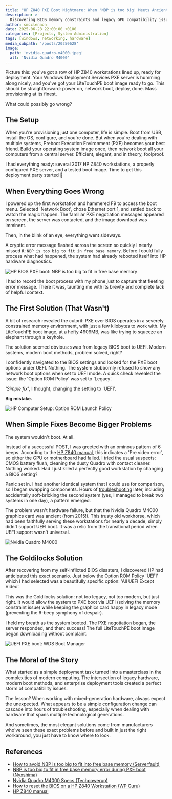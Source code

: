 ```yaml
---
title: "HP Z840 PXE Boot Nightmare: When 'NBP is too big' Meets Ancient GPUs"
description: >-
  Discovering BIOS memory constraints and legacy GPU compatibility issues with UEFI the hard way.
author: smcclennon
date: 2025-06-28 22:00:00 +0100
categories: [Projects, System Administration]
tags: [windows, networking, hardware]
media_subpath: '/posts/20250628'
image:
  path: 'nvidia-quadro-m4000.jpeg'
  alt: 'Nvidia Quadro M4000'
---
```


Picture this: you've got a row of HP Z840 workstations lined up, ready for deployment. Your Windows Deployment Services PXE server is humming along nicely, and you've got your LiteTouchPE boot image ready to go. This should be straightforward: power on, network boot, deploy, done. Mass provisioning at its finest.

What could possibly go wrong?

## The Setup

When you're provisioning just one computer, life is simple. Boot from USB, install the OS, configure, and you're done. But when you're dealing with multiple systems, Preboot Execution Environment (PXE) becomes your best friend. Build your operating system image once, then network boot all your computers from a central server. Efficient, elegant, and in theory, foolproof.

I had everything ready: several 2017 HP Z840 workstations, a properly configured PXE server, and a tested boot image. Time to get this deployment party started 🎉

## When Everything Goes Wrong

I powered up the first workstation and hammered F9 to access the boot menu. Selected 'Network Boot', chose Ethernet port 1, and settled back to watch the magic happen. The familiar PXE negotiation messages appeared on screen, the server was contacted, and the image download was imminent.

Then, in the blink of an eye, everything went sideways.

A cryptic error message flashed across the screen so quickly I nearly missed it: `NBP is too big to fit in free base memory`. Before I could fully process what had happened, the system had already rebooted itself into HP hardware diagnostics.

![HP BIOS PXE boot: NBP is too big to fit in free base memory](pxe-nbp-is-too-big.jpeg)

I had to record the boot process with my phone just to capture that fleeting error message. There it was, taunting me with its brevity and complete lack of helpful context.

## The First Solution (That Wasn't)

A bit of research revealed the culprit: PXE over BIOS operates in a severely constrained memory environment, with just a few kilobytes to work with. My LiteTouchPE boot image, at a hefty 4909MB, was like trying to squeeze an elephant through a keyhole.

The solution seemed obvious: swap from legacy BIOS boot to UEFI. Modern systems, modern boot methods, problem solved, right?

I confidently navigated to the BIOS settings and looked for the PXE boot options under UEFI. Nothing. The system stubbornly refused to show any network boot options when set to UEFI mode. A quick check revealed the issue: the 'Option ROM Policy' was set to 'Legacy'.

_'Simple fix'_, I thought, changing the setting to 'UEFI'.

**Big mistake.**

![HP Computer Setup: Option ROM Launch Policy](hp-option-rom-launch-policy.jpeg)


## When Simple Fixes Become Bigger Problems

The system wouldn't boot. At all.

Instead of a successful POST, I was greeted with an ominous pattern of 6 beeps. According to the [HP Z840 manual][hp-z840-manual], this indicates a 'Pre video error', so either the GPU or motherboard had failed. I tried the usual suspects: CMOS battery flush, cleaning the dusty Quadro with contact cleaner. Nothing worked. Had I just killed a perfectly good workstation by changing a BIOS setting?

Panic set in. I had another identical system that I could use for comparison, so I began swapping components. Hours of [troubleshooting][hp-z840-bios-reset] later, including accidentally soft-bricking the second system (yes, I managed to break two systems in one day), a pattern emerged.

The problem wasn't hardware failure, but that the Nvidia Quadro M4000 graphics card was ancient (from 2015!). This trusty old workhorse, which had been faithfully serving these workstations for nearly a decade, simply didn't support UEFI boot. It was a relic from the transitional period when UEFI support wasn't universal.

![Nvidia Quadro M4000](nvidia-quadro-m4000.jpeg)

## The Goldilocks Solution

After recovering from my self-inflicted BIOS disasters, I discovered HP had anticipated this exact scenario. Just below the Option ROM Policy 'UEFI' which I had selected was a beautifully specific option: 'All UEFI Except Video'.

This was the Goldilocks solution: not too legacy, not too modern, but just right. It would allow the system to PXE boot via UEFI (solving the memory constraint issue) while keeping the graphics card happy in legacy mode (preventing the 6-beep symphony of despair).

I held my breath as the system booted. The PXE negotiation began, the server responded, and then: success! The full LiteTouchPE boot image began downloading without complaint.

![UEFI PXE boot: WDS Boot Manager](pxe-wds-boot-manager.jpeg)

## The Moral of the Story

What started as a simple deployment task turned into a masterclass in the complexities of modern computing. The intersection of legacy hardware, modern boot methods, and enterprise deployment tools created a perfect storm of compatibility issues.

The lesson? When working with mixed-generation hardware, always expect the unexpected. What appears to be a simple configuration change can cascade into hours of troubleshooting, especially when dealing with hardware that spans multiple technological generations.

And sometimes, the most elegant solutions come from manufacturers who've seen these exact problems before and built in just the right workaround, you just have to know where to look.

## References
- [How to avoid NBP is too big to fit into free base memory (Serverfault)][nbp-is-too-big-serverfault]
- [NBP is too big to fit in free base memory error during PXE boot (Nyxshima)][nbp-is-too-big-nyxshima]
- [Nvidia Quadro M4000 Specs (Techpowerup)][nvidia-quadro-m4000-specs]  
- [How to reset the BIOS on a HP Z840 Workstation (WP Guru)][hp-z840-bios-reset]
- [HP Z840 manual][hp-z840-manual]

[hp-z840-manual]: https://h10032.www1.hp.com/ctg/Manual/c04823811.pdf
[hp-z840-bios-reset]: https://wpguru.co.uk/2023/11/how-to-reset-the-bios-on-a-hp-z840-workstation/
[nvidia-quadro-m4000-specs]: https://www.techpowerup.com/gpu-specs/quadro-m4000.c2757
[nbp-is-too-big-serverfault]: https://serverfault.com/questions/1055630/how-to-avoid-nbp-is-too-big-to-fit-into-free-base-memory-after-searching-for-b
[nbp-is-too-big-nyxshima]: https://www.nyxshima.com/nbp-is-too-big-to-fit-in-free-base-memory-error-during-pxe-boot/
